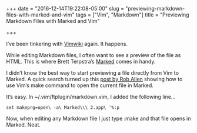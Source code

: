 +++
date = "2016-12-14T19:22:08-05:00"
slug = "previewing-markdown-files-with-marked-and-vim"
tags = ["Vim", "Markdown"]
title = "Previewing Markdown Files with Marked and Vim"

+++



I’ve been tinkering with [Vimwiki](https://github.com/vimwiki/vimwiki)
again. It happens.

While editing Markdown files, I often want to see a preview of the file
as HTML. This is where Brett Terpstra’s [Marked](http://marked2app.com/)
comes in handy.

I didn’t know the best way to start previewing a file directly from Vim
to Marked. A quick search turned up this [post by Rob Allen](https://dzone.com/articles/use-vims-make-to-preview-markdown)
showing how to use Vim’s make command to open the current file in
Marked.

It’s easy. In \~/.vim/ftplugin/markdown.vim, I added the following line…

``` {.vim}
set makeprg=open\ -a\ Marked\\\ 2.app\ '%:p
```

Now, when editing any Markdown file I just type :make and that file
opens in Marked. Neat.
